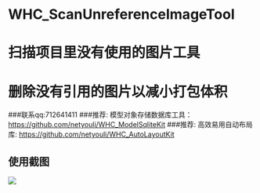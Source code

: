 # WHC_ScanUnreferenceImageTool 
# 扫描项目里没有使用的图片工具
# 删除没有引用的图片以减小打包体积

###联系qq:712641411
###推荐: 模型对象存储数据库工具：https://github.com/netyouli/WHC_ModelSqliteKit
###推荐: 高效易用自动布局库: https://github.com/netyouli/WHC_AutoLayoutKit

## 使用截图

 ![](https://github.com/netyouli/WHC_ScanUnreferenceImageTool/blob/master/WHC_ScanUnreferenceImageTool/Tool.gif)
 
